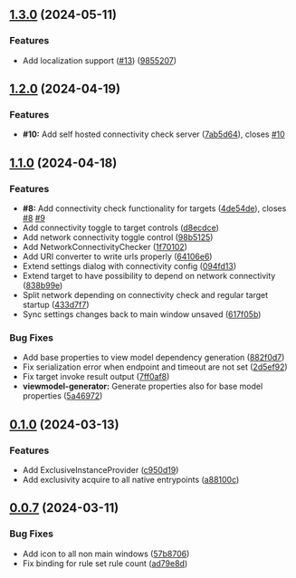 ## [1.3.0](https://github.com/timo-reymann/UniLaunch/compare/1.2.0...1.3.0) (2024-05-11)


### Features

* Add localization support ([#13](https://github.com/timo-reymann/UniLaunch/issues/13)) ([9855207](https://github.com/timo-reymann/UniLaunch/commit/985520799a72edb5ea95e94036d08cb824c8c17f))

## [1.2.0](https://github.com/timo-reymann/UniLaunch/compare/1.1.0...1.2.0) (2024-04-19)


### Features

* **#10:** Add self hosted connectivity check server ([7ab5d64](https://github.com/timo-reymann/UniLaunch/commit/7ab5d64d5bdb60b3f63b9b7f9f81f8f3cf1d34fc)), closes [#10](https://github.com/timo-reymann/UniLaunch/issues/10)

## [1.1.0](https://github.com/timo-reymann/UniLaunch/compare/1.0.0...1.1.0) (2024-04-18)


### Features

* **#8:** Add connectivity check functionality for targets ([4de54de](https://github.com/timo-reymann/UniLaunch/commit/4de54de7379597e76266a72a253bef103dfe59af)), closes [#8](https://github.com/timo-reymann/UniLaunch/issues/8) [#9](https://github.com/timo-reymann/UniLaunch/issues/9)
* Add connectivity toggle to target controls ([d8ecdce](https://github.com/timo-reymann/UniLaunch/commit/d8ecdce30b09cb65ad647ba1726c032e5c837100))
* Add network connectivity toggle control ([98b5125](https://github.com/timo-reymann/UniLaunch/commit/98b5125ce454d55b3bfad98f038261cd55a7b529))
* Add NetworkConnectivityChecker ([1f70102](https://github.com/timo-reymann/UniLaunch/commit/1f701025777bb985db9e4c20d7bbde987334ad11))
* Add URI converter to write urls properly ([64106e6](https://github.com/timo-reymann/UniLaunch/commit/64106e6b8fc48318d1b300f5e950784b5b7c7ba8))
* Extend settings dialog with connectivity config ([094fd13](https://github.com/timo-reymann/UniLaunch/commit/094fd13566b6057365b521c01ec7b22ff470df2b))
* Extend target to have possibility to depend on network connectivity ([838b99e](https://github.com/timo-reymann/UniLaunch/commit/838b99e2ac254d6d6c9d5031893ead0be59244b2))
* Split network depending on connectivity check and regular target startup ([433d7f7](https://github.com/timo-reymann/UniLaunch/commit/433d7f7067a9272eae008fb3dc9230c40d92e165))
* Sync settings changes back to main window unsaved ([617f05b](https://github.com/timo-reymann/UniLaunch/commit/617f05b8846205de4699f5e8897c638eeb165a3b))


### Bug Fixes

* Add base properties to view model dependency generation ([882f0d7](https://github.com/timo-reymann/UniLaunch/commit/882f0d7529ea504c14ab0985f7b47449ddda054c))
* Fix serialization error when endpoint and timeout are not set ([2d5ef92](https://github.com/timo-reymann/UniLaunch/commit/2d5ef9208968be1229a84baaebe3f7af69b8e35b))
* Fix target invoke result output ([7ff0af8](https://github.com/timo-reymann/UniLaunch/commit/7ff0af8aa6997d2c36cf2a7aba535ca1230e2c41))
* **viewmodel-generator:** Generate properties also for base model properties ([5a46972](https://github.com/timo-reymann/UniLaunch/commit/5a46972517998737378ff02c7baf81d37c15cc9f))

## [0.1.0](https://github.com/timo-reymann/UniLaunch/compare/0.0.7...0.1.0) (2024-03-13)


### Features

* Add ExclusiveInstanceProvider ([c950d19](https://github.com/timo-reymann/UniLaunch/commit/c950d198d831d37921e2ca87c02a8072e6e4171c))
* Add exclusivity acquire to all native entrypoints ([a88100c](https://github.com/timo-reymann/UniLaunch/commit/a88100cef5efd64b162a7ce952724509ed47d6e6))

## [0.0.7](https://github.com/timo-reymann/UniLaunch/compare/0.0.6...0.0.7) (2024-03-11)


### Bug Fixes

* Add icon to all non main windows ([57b8706](https://github.com/timo-reymann/UniLaunch/commit/57b8706907b4dfbe8f99c783819ef1f1a138dcb3))
* Fix binding for rule set rule count ([ad79e8d](https://github.com/timo-reymann/UniLaunch/commit/ad79e8de47749309002a5054ac32f4bf0924e573))
